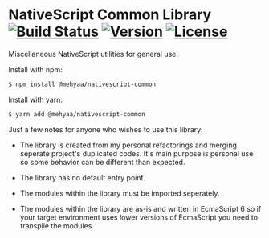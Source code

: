 # NativeScript Common Library [![Build Status](https://travis-ci.com/mehyaa/nativescript-common.svg?branch=master)](https://travis-ci.com/mehyaa/nativescript-common) [![Version](https://img.shields.io/npm/v/@mehyaa/nativescript-common.svg)](https://www.npmjs.com/package/@mehyaa/nativescript-common) [![License](https://img.shields.io/npm/l/@mehyaa/nativescript-common.svg)](https://opensource.org/licenses/GPL-3.0)

Miscellaneous NativeScript utilities for general use.

Install with npm:
``` bash
$ npm install @mehyaa/nativescript-common
```

Install with yarn:
``` bash
$ yarn add @mehyaa/nativescript-common
```
Just a few notes for anyone who wishes to use this library:
* The library is created from my personal refactorings and merging seperate project's duplicated codes. It's main purpose is personal use so some behavior can be different than expected.

* The library has no default entry point.

* The modules within the library must be imported seperately.

* The modules within the library are as-is and written in EcmaScript 6 so if your target environment uses lower versions of EcmaScript you need to transpile the modules.
